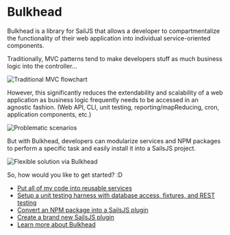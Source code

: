 # Bulkhead

Bulkhead is a library for SailJS that allows a developer to compartmentalize the functionality of their web application into individual service-oriented components.

Traditionally, MVC patterns tend to make developers stuff as much business logic into the controller...

![Traditional MVC flowchart](../assets/start1.png)

However, this significantly reduces the extendability and scalability of a web application as business logic frequently needs to be accessed in an agnostic fashion.  (Web API, CLI, unit testing, reporting/mapReducing, cron, application components, etc.)

![Problematic scenarios](../assets/start2.png)

But with Bulkhead, developers can modularize services and NPM packages to perform a specific task and easily install it into a SailsJS project.

![Flexible solution via Bulkhead](../assets/start3.png)

So, how would you like to get started? :D

* [Put all of my code into reusable services](services.md)
* [Setup a unit testing harness with database access, fixtures, and REST testing](testing.md)
* [Convert an NPM package into a SailsJS plugin](plugin.md)
* [Create a brand new SailsJS plugin](plugin.md)
* [Learn more about Bulkhead](toc.md)
